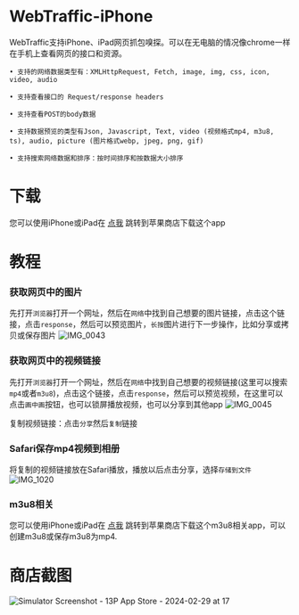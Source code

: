 # WebTraffic-iPhone
WebTraffic支持iPhone、iPad网页抓包嗅探。可以在无电脑的情况像chrome一样在手机上查看网页的接口和资源。
```
• 支持的网络数据类型有：XMLHttpRequest, Fetch, image, img, css, icon, video, audio

• 支持查看接口的 Request/response headers

• 支持查看POST的body数据

• 支持数据预览的类型有Json, Javascript, Text, video (视频格式mp4, m3u8, ts), audio, picture (图片格式webp, jpeg, png, gif)

• 支持搜索网络数据和排序：按时间排序和按数据大小排序
```

# 下载
您可以使用iPhone或iPad在 [点我](https://apps.apple.com/us/app/webtraffic-inspect-network/id6478643561) 跳转到苹果商店下载这个app

# 教程

### 获取网页中的图片
先打开`浏览器`打开一个网址，然后在`网络`中找到自己想要的图片链接，点击这个链接，点击`response`，然后可以预览图片，`长按`图片进行下一步操作，比如分享或拷贝或保存图片
![IMG_0043](https://github.com/QuanGe/WebTraffic-iPhone/assets/5510678/bb19d4d8-80b4-4f55-b4d8-d3e25f1df3d4)

### 获取网页中的视频链接
先打开`浏览器`打开一个网址，然后在`网络`中找到自己想要的视频链接(这里可以搜索`mp4`或者`m3u8`)，点击这个链接，点击`response`，然后可以预览视频，在这里可以点击`画中画`按钮，也可以锁屏播放视频，也可以分享到其他app
![IMG_0045](https://github.com/QuanGe/WebTraffic-iPhone/assets/5510678/0d1658c8-c4dc-43a3-9345-a16c0f086c0a)

复制视频链接：点击`分享`然后`复制`链接
### Safari保存mp4视频到相册
将复制的视频链接放在Safari播放，播放以后点击分享，选择`存储到文件`
![IMG_1020](https://github.com/QuanGe/WebTraffic-iPhone/assets/5510678/65a1f290-4e52-401d-b366-c1e915b55acc)


### m3u8相关
您可以使用iPhone或iPad在 [点我](https://apps.apple.com/us/app/m3u8-mpjex/id6449724938) 跳转到苹果商店下载这个m3u8相关app，可以创建m3u8或保存m3u8为mp4.

# 商店截图
![Simulator Screenshot - 13P App Store - 2024-02-29 at 17](https://github.com/QuanGe/WebTraffic-iPhone/assets/5510678/edd1a48d-2a4b-4a9b-86f6-500a48f5f5e0)

